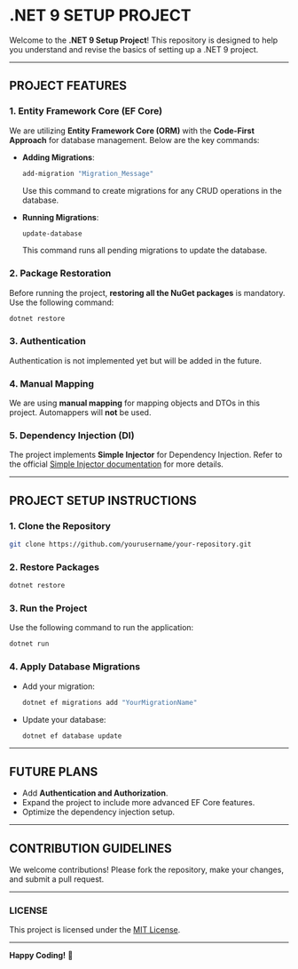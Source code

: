 # .NET 9 SETUP PROJECT

Welcome to the **.NET 9 Setup Project**! This repository is designed to help you understand and revise the basics of setting up a .NET 9 project.

---

## **PROJECT FEATURES**

### 1. **Entity Framework Core (EF Core)**
We are utilizing **Entity Framework Core (ORM)** with the **Code-First Approach** for database management. Below are the key commands:

- **Adding Migrations**:
  ```bash
  add-migration "Migration_Message"
  ```
  Use this command to create migrations for any CRUD operations in the database.

- **Running Migrations**:
  ```bash
  update-database
  ```
  This command runs all pending migrations to update the database.

### 2. **Package Restoration**
Before running the project, **restoring all the NuGet packages** is mandatory. Use the following command:
```bash
dotnet restore
```

### 3. **Authentication**
Authentication is not implemented yet but will be added in the future.

### 4. **Manual Mapping**
We are using **manual mapping** for mapping objects and DTOs in this project. Automappers will **not** be used.

### 5. **Dependency Injection (DI)**
The project implements **Simple Injector** for Dependency Injection. Refer to the official [Simple Injector documentation](https://simpleinjector.org/) for more details.

---

## **PROJECT SETUP INSTRUCTIONS**

### **1. Clone the Repository**
```bash
git clone https://github.com/yourusername/your-repository.git
```

### **2. Restore Packages**
```bash
dotnet restore
```

### **3. Run the Project**
Use the following command to run the application:
```bash
dotnet run
```

### **4. Apply Database Migrations**
- Add your migration:
  ```bash
  dotnet ef migrations add "YourMigrationName"
  ```
- Update your database:
  ```bash
  dotnet ef database update
  ```

---

## **FUTURE PLANS**

- Add **Authentication and Authorization**.
- Expand the project to include more advanced EF Core features.
- Optimize the dependency injection setup.

---

## **CONTRIBUTION GUIDELINES**
We welcome contributions! Please fork the repository, make your changes, and submit a pull request.

---

### **LICENSE**
This project is licensed under the [MIT License](LICENSE).

---

**Happy Coding!** 🎉


